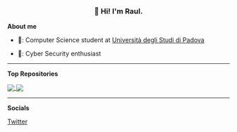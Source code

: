 <h3 align="center">👋 Hi! I'm Raul.</h3>

**About me**

- 💼: Computer Science student at [Università degli Studi di Padova](https://www.unipd.it/)

- 🔐: Cyber Security enthusiast

---
<!--
**Most Used Languages**
| <a href="https://github.com/anuraghazra/github-readme-stats"><img align="center" src="https://github-readme-stats.vercel.app/api/top-langs/?username=RaulSeganfreddo&layout=compact&theme=onedark&hide_border=true" /></a> |
|-----|
-->

**Top Repositories**

<a href="https://github.com/RaulSeganfreddo/TrafficLightsOptimizer">
  <img align="center" src="https://github-readme-stats.vercel.app/api/pin/?username=RaulSeganfreddo&repo=TrafficLightsOptimizer&theme=dracula" />
</a>
<a href="https://github.com/RaulSeganfreddo/managePizzaDB">
  <img align="center" src="https://github-readme-stats.vercel.app/api/pin/?username=RaulSeganfreddo&repo=managePizzaDB&theme=dracula" />
</a>

---

**Socials**
<p align="left">
  <a href="https://twitter.com/RaulSeganfreddo">Twitter</a>
</p>

<!--
**RaulSeganfreddo/RaulSeganfreddo** is a ✨ _special_ ✨ repository because its `README.md` (this file) appears on your GitHub profile.

Here are some ideas to get you started:

- 🔭 I’m currently working on ...
- 🌱 I’m currently learning ...
- 👯 I’m looking to collaborate on ...
- 🤔 I’m looking for help with ...
- 💬 Ask me about ...
- 📫 How to reach me: ...
- 😄 Pronouns: ...
- ⚡ Fun fact: ...
-->
